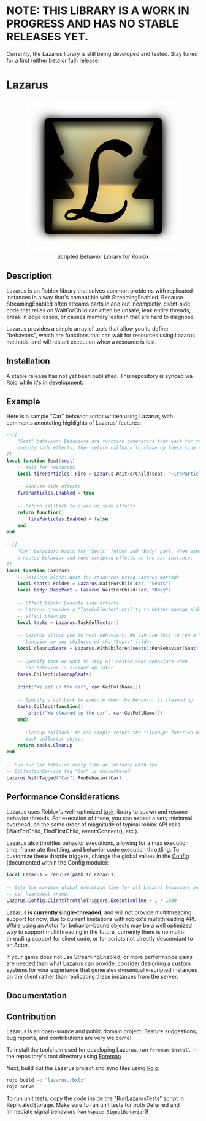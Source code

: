 
# NOTE: THIS LIBRARY IS A WORK IN PROGRESS AND HAS NO STABLE RELEASES YET.
Currently, the Lazarus library is still being developed and tested. Stay tuned for a first (either beta or full) release.

# Lazarus
<p align="center">
<img width="400" height="400" src="Logo512.png" />
<br clear="left"/>
Scripted Behavior Library for Roblox
</p>

## Description

Lazarus is an Roblox library that solves common problems with replicated instances in a way that's compatible with StreamingEnabled.
Because StreamingEnabled often streams parts in and out incompletly, client-side code that relies on WaitForChild can often be unsafe, leak entire threads, break in edge cases, or causes memory leaks in that are hard to diagnose.

Lazarus provides a simple array of tools that allow you to define "behaviors", which are functions that can wait for resources using Lazarus methods, and will restart execution when a resource is lost.

## Installation


A stable release has not yet been published. This repository is synced via Rojo while it's in development.


## Example

Here is a sample "Car" behavior script written using Lazarus, with comments annotating highlights of Lazarus' features:
```lua 
--[[
    "Seat" behavior: Behaviors are function generators that wait for resources,
    execute side effects, then return callback to clean up these side effects
]]
local function Seat(seat)
    -- Wait for resources
    local fireParticles: Fire = Lazarus.WaitForChild(seat, "FireParticles")

    -- Execute side effects
    fireParticles.Enabled = true

    -- Return callback to clean up side effects
    return function()
        fireParticles.Enabled = false
    end
end

--[[
    "Car" behavior: Waits for "Seats" folder and "Body" part, when executes
    a nested behavior and runs scripted effects on the car instance.
]]
local function Car(car)
    -- Resource block: Wait for resources using Lazarus methods
    local seats: Folder = Lazarus.WaitForChild(car, "Seats")
    local body: BasePart = Lazarus.WaitForChild(car, "Body")

    -- Effect block: Execute side effects.
    -- Lazarus provides a "TaskCollector" utility to better manage side
    -- effect cleanups
    local tasks = Lazarus.TaskCollector()

    -- Lazarus allows you to nest behaviors! We can use this to run a "Seat"
    -- behavior on any children of the "Seats" folder
    local cleanupSeats = Lazarus.WithChildren(seats):RunBehavior(Seat)

    -- Specify that we want to stop all nested Seat behaviors when
    -- Car behavior is cleaned up later
    tasks.Collect(cleanupSeats)

    print("We set up the car", car:GetFullName())

    -- Specify a callback to execute when the behavior is cleaned up
    tasks.Collect(function()
        print("We cleaned up the car", car:GetFullName())
    end)

    -- Cleanup callback: We can simple return the "Cleanup" function on our
    -- task collector object
    return tasks.Cleanup
end

-- Run our Car behavior every time an instance with the
-- CollectionService tag "Car" is encountered
Lazarus.WithTagged("Car"):RunBehavior(Car)
```

## Performance Considerations

Lazarus uses Roblox's well-optimized [task](https://create.roblox.com/docs/reference/engine/libraries/task) library to spawn and resume behavior threads. For execution of these, you can expect a very mininmal overhead, on the same order of magnitude of typical roblox API calls (WaitForChild, FindFirstChild, event:Connect(), etc.).

Lazarus also throttles behavior executions, allowing for a max execution time, framerate throttling, and behavior code execution throttling.
To customize these throttle triggers, change the global values in the [Config](/src/Config.luau) (documented within the Config module):

```lua
local Lazarus = require(path.to.Lazarus)

-- Sets the maximum global execution time for all Lazarus behaviors on the client
-- per heartbeat frame.
Lazarus.Config.ClientThrottleTriggers.ExecutionTime = 1 / 1000
```

Lazarus **is currently single-threaded**, and will not provide multithreading support for now, due to current limitations with roblox's multithreading API. While using an Actor for behavior-bound objects may be a well optimized way to support multithreading in the future, currently there is no multi-threading support for client code, or for scripts not directly descendant to an Actor.

If your game does not use StreamingEnabled, or more performance gains are needed than what Lazarus can provide, consider designing a custom systems for your experience that generates dynamically-scripted instances on the client rather than replicating these instances from the server.

## Documentation




## Contribution

Lazarus is an open-source and public domain project. Feature suggestions, bug reports, and contributions are very welcome!

To install the toolchain used for developing Lazarus, run `foreman install` in the repository's root directory using [Foreman](https://github.com/Roblox/foreman)

Next, build out the Lazarus project and sync files using [Rojo](https://rojo.space/docs):

```bash
rojo build -o "lazarus.rbxlx"
rojo serve
```

To run unit tests, copy the code inside the "RunLazarusTests" script in ReplicatedStorage. Make sure to run unit tests for both Deferred and Immediate signal behaviors (`workspace.SignalBehavior`)!